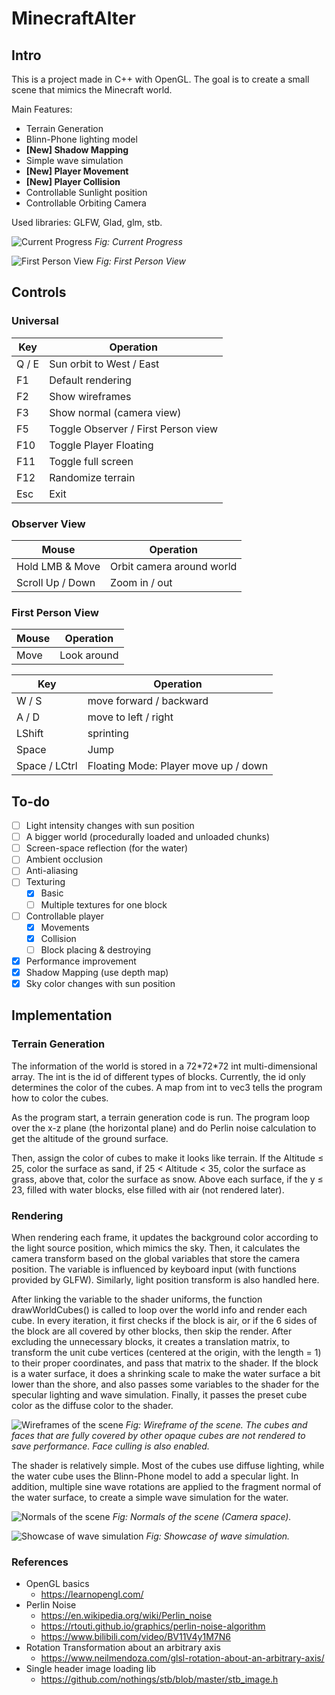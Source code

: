 # MinecraftAlter

## Intro
This is a project made in C++ with OpenGL. The goal is to create a small scene that mimics the Minecraft world.

Main Features:
-	Terrain Generation
-	Blinn-Phone lighting model
- **[New] Shadow Mapping**
-	Simple wave simulation
- **[New] Player Movement**
- **[New] Player Collision**
-	Controllable Sunlight position
-	Controllable Orbiting Camera

Used libraries: GLFW, Glad, glm, stb.

![Current Progress](./images/230108.png?raw=true)
*Fig: Current Progress*

![First Person View](./images/230108_fpv.png?raw=true)
*Fig: First Person View*

## Controls

### Universal

| Key | Operation |
| --- | --- |
| Q / E | Sun orbit to West / East |
| F1 | Default rendering |
| F2 | Show wireframes |
| F3 | Show normal (camera view) |
| F5 | Toggle Observer / First Person view |
| F10 | Toggle Player Floating |
| F11 | Toggle full screen |
| F12 | Randomize terrain |
| Esc | Exit |

### Observer View

| Mouse | Operation |
| ----- | --- |
| Hold LMB & Move | Orbit camera around world |
| Scroll Up / Down | Zoom in / out |

### First Person View

| Mouse | Operation |
| ----- | --- |
| Move | Look around |

| Key | Operation |
| --- | --- |
| W / S | move forward / backward |
| A / D | move to left / right |
| LShift | sprinting |
| Space | Jump |
| Space / LCtrl | Floating Mode: Player move up / down |

## To-do

- [ ] Light intensity changes with sun position
- [ ] A bigger world (procedurally loaded and unloaded chunks)
- [ ] Screen-space reflection (for the water)
- [ ] Ambient occlusion
- [ ] Anti-aliasing
- [ ] Texturing
  - [x] Basic
  - [ ] Multiple textures for one block
- [ ] Controllable player
  - [x] Movements
  - [x] Collision
  - [ ] Block placing & destroying
- [x] Performance improvement
- [x] Shadow Mapping (use depth map)
- [x] Sky color changes with sun position

## Implementation

### Terrain Generation

The information of the world is stored in a 72\*72\*72 int multi-dimensional array. The int is the id of different types of blocks. Currently, the id only determines the color of the cubes. A map from int to vec3 tells the program how to color the cubes.

As the program start, a terrain generation code is run. The program loop over the x-z plane (the horizontal plane) and do Perlin noise calculation to get the altitude of the ground surface. 

Then, assign the color of cubes to make it looks like terrain. If the Altitude ≤ 25, color the surface as sand, if 25 < Altitude < 35, color the surface as grass, above that, color the surface as snow. Above each surface, if the y ≤ 23, filled with water blocks, else filled with air (not rendered later).

### Rendering

When rendering each frame, it updates the background color according to the light source position, which mimics the sky. Then, it calculates the camera transform based on the global variables that store the camera position. The variable is influenced by keyboard input (with functions provided by GLFW). Similarly, light position transform is also handled here.

After linking the variable to the shader uniforms, the function drawWorldCubes() is called to loop over the world info and render each cube. In every iteration, it first checks if the block is air, or if the 6 sides of the block are all covered by other blocks, then skip the render. After excluding the unnecessary blocks, it creates a translation matrix, to transform the unit cube vertices (centered at the origin, with the length = 1) to their proper coordinates, and pass that matrix to the shader. If the block is a water surface, it does a shrinking scale to make the water surface a bit lower than the shore, and also passes some variables to the shader for the specular lighting and wave simulation. Finally, it passes the preset cube color as the diffuse color to the shader.

![Wireframes of the scene](./images/221221_wireframes.png?raw=true)
*Fig: Wireframe of the scene. The cubes and faces that are fully covered by other opaque cubes are not rendered to save performance. Face culling is also enabled.*

The shader is relatively simple. Most of the cubes use diffuse lighting, while the water cube uses the Blinn-Phone model to add a specular light. In addition, multiple sine wave rotations are applied to the fragment normal of the water surface, to create a simple wave simulation for the water.

![Normals of the scene](./images/221221_normals.png?raw=true)
*Fig: Normals of the scene (Camera space).*

![Showcase of wave simulation](./images/221221_waves.png?raw=true)
*Fig: Showcase of wave simulation.*

### References

- OpenGL basics
  - https://learnopengl.com/
- Perlin Noise
  - https://en.wikipedia.org/wiki/Perlin_noise
  - https://rtouti.github.io/graphics/perlin-noise-algorithm
  - https://www.bilibili.com/video/BV11V4y1M7N6
- Rotation Transformation about an arbitrary axis
  - https://www.neilmendoza.com/glsl-rotation-about-an-arbitrary-axis/
- Single header image loading lib
  - https://github.com/nothings/stb/blob/master/stb_image.h
